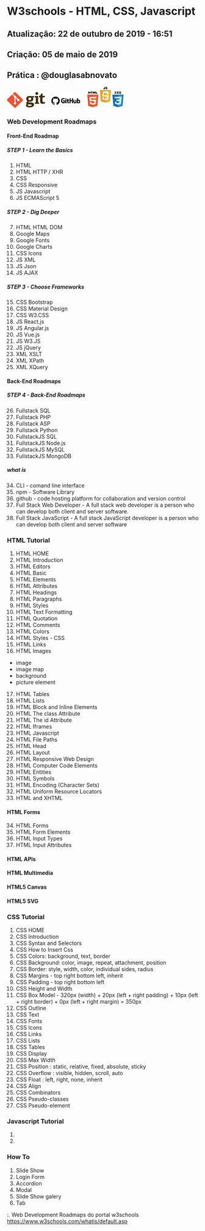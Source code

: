 # W3schools - HTML, CSS, Javascript

## Atualização: 22 de outubro de 2019 - 16:51
## Criação: 05 de maio de 2019
## Prática : @douglasabnovato

![Git](/images/logo-git.png)
![GitHub](/images/logo-github.png)
![HTML/CSS/JS](/images/logo-html-css-js.jpeg)

### Web Development Roadmaps
#### Front-End Roadmap
##### STEP 1 - Learn the Basics
1. HTML
2. HTML HTTP / XHR
3. CSS
4. CSS Responsive
5. JS Javascript
6. JS ECMAScript 5
##### STEP 2 - Dig Deeper
7. HTML HTML DOM
8. Google Maps
9. Google Fonts
10. Google Charts
11. CSS Icons 
12. JS XML
13. JS Json 
14. JS AJAX
##### STEP 3 - Choose Frameworks
15. CSS Bootstrap  
16. CSS Material Design  
17. CSS W3.CSS
18. JS React.js
19. JS Angular.js
20. JS Vue.js
21. JS W3.JS
22. JS jQuery
23. XML XSLT
24. XML XPath
25. XML XQuery
#### Back-End Roadmaps
##### STEP 4 - Back-End Roadmaps
26. Fullstack SQL
27. Fullstack PHP 
28. Fullstack ASP
29. Fullstack Python
30. FullstackJS SQL 
31. FullstackJS Node.js
32. FullstackJS MySQL   
33. FullstackJS MongoDB
##### what is
34. CLI - comand line interface
35. npm - Software Library
36. github - code hosting platform for collaboration and version control
37. Full Stack Web Developer - A full stack web developer is a person who can develop both client and server software.
38. Full Stack JavaScript - A full stack JavaScript developer is a person who can develop both client and server software

### HTML Tutorial
1. HTML HOME
2. HTML Introduction
3. HTML Editors
4. HTML Basic
5. HTML Elements
6. HTML Attributes
7. HTML Headings
8. HTML Paragraphs
9. HTML Styles
10. HTML Text Formatting
11. HTML Quotation
12. HTML Comments
13. HTML Colors
14. HTML Styles - CSS
15. HTML Links
16. HTML Images
- image
- image map
- background
- picture element
17. HTML Tables
18. HTML Lists
19. HTML Block and Inline Elements
20. HTML The class Attribute
21. HTML The id Attribute
22. HTML Iframes
23. HTML Javascript
24. HTML File Paths
25. HTML Head
26. HTML Layout
27. HTML Responsive Web Design
28. HTML Computer Code Elements
29. HTML Entities
30. HTML Symbols
31. HTML Encoding (Character Sets)
32. HTML Uniform Resource Locators
33. HTML and XHTML
#### HTML Forms
34. HTML Forms
35. HTML Form Elements
36. HTML Input Types
37. HTML Input Attributes
#### HTML APIs
#### HTML Multimedia
#### HTML5 Canvas
#### HTML5 SVG

### CSS Tutorial 

1. CSS HOME
2. CSS Introduction
3. CSS Syntax and Selectors
4. CSS How to Insert Css
5. CSS Colors: background, text, border
6. CSS Background: color, image, repeat, attachment, position
7. CSS Border: style, width, color, individual sides, radius
8. CSS Margins - top right bottom left, inherit
9. CSS Padding - top right bottom left
10. CSS Height and Width
11. CSS Box Model - 320px (width) + 20px (left + right padding) + 10px (left + right border) + 0px (left + right margin) = 350px
12. CSS Outline
13. CSS Text
14. CSS Fonts
15. CSS Icons
16. CSS Links
17. CSS Lists
18. CSS Tables
19. CSS Display
20. CSS Max Width
21. CSS Position : static, relative, fixed, absolute, sticky
22. CSS Overflow : visible, hidden, scroll, auto 
23. CSS Float : left, right, none, inherit
24. CSS Align  
25. CSS Combinators
26. CSS Pseudo-classes
27. CSS Pseudo-element

### Javascript Tutorial
1.
2.

### How To
1. Slide Show
2. Login Form
3. Accordion
4. Modal 
5. Slide Show galery
6. Tab 

:. Web Development Roadmaps do portal w3schools<br>
https://www.w3schools.com/whatis/default.asp
